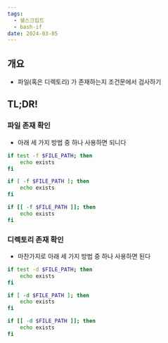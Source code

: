 ```yaml
---
tags:
  - 쉘스크립트
  - bash-if
date: 2024-03-05
---
```

## 개요

- 파일(혹은 디렉토리) 가 존재하는지 조건문에서 검사하기

## TL;DR!

### 파일 존재 확인

- 아래 세 가지 방법 중 하나 사용하면 되니다

```bash
if test -f $FILE_PATH; then
    echo exists
fi
```

```bash
if [ -f $FILE_PATH ]; then
    echo exists
fi
```

```bash
if [[ -f $FILE_PATH ]]; then
    echo exists
fi
```

### 디렉토리 존재 확인

- 마찬가지로 아래 세 가지 방법 중 하나 사용하면 된다

```bash
if test -d $FILE_PATH; then
    echo exists
fi
```

```bash
if [ -d $FILE_PATH ]; then
    echo exists
fi
```

```bash
if [[ -d $FILE_PATH ]]; then
    echo exists
fi
```